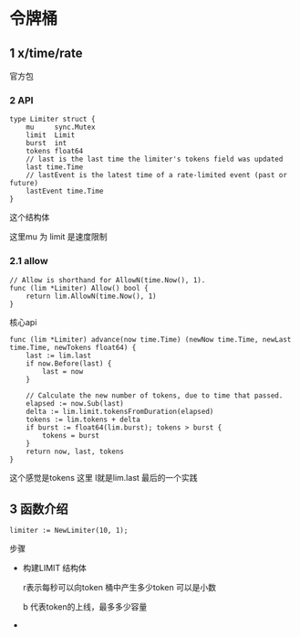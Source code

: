 # 令牌桶

## 1 x/time/rate

官方包                                                                                                                                                                                

### 2 API

```
type Limiter struct {
    mu     sync.Mutex
    limit  Limit
    burst  int
    tokens float64
    // last is the last time the limiter's tokens field was updated
    last time.Time
    // lastEvent is the latest time of a rate-limited event (past or future)
    lastEvent time.Time
}
```

这个结构体

这里mu 为 limit 是速度限制 

### 2.1 allow

```
// Allow is shorthand for AllowN(time.Now(), 1).
func (lim *Limiter) Allow() bool {
    return lim.AllowN(time.Now(), 1)
}
```

核心api

```
func (lim *Limiter) advance(now time.Time) (newNow time.Time, newLast time.Time, newTokens float64) {
	last := lim.last
	if now.Before(last) {
		last = now
	}

	// Calculate the new number of tokens, due to time that passed.
	elapsed := now.Sub(last)
	delta := lim.limit.tokensFromDuration(elapsed)
	tokens := lim.tokens + delta
	if burst := float64(lim.burst); tokens > burst {
		tokens = burst
	}
	return now, last, tokens
}
```

这个感觉是tokens 这里 l就是lim.last 最后的一个实践

 

## 3 函数介绍

```
limiter := NewLimiter(10, 1);
```

步骤

- 构建LIMIT 结构体
  
  r表示每秒可以向token 桶中产生多少token  可以是小数
  
  b 代表token的上线，最多多少容量

- 

